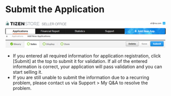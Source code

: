 # Submit the Application

  ![img](media/distribution_submit.jpg)

  
- If you entered all required information for application registration, click [Submit] at the top to submit it for validation. If all of the entered information is correct, your application will pass validation and you can start selling it.
- If you are still unable to submit the information due to a recurring problem, please contact us via Support > My Q&A to resolve the problem.

